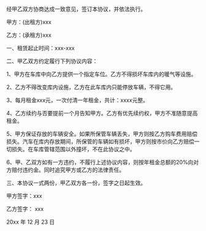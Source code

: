 
 


经甲乙双方协商达成一致意见，签订本协议，并依法执行。


甲方：(出租方)xxx


乙方：(承租方)xxx


一、租赁起止时间：xxx-xxx


二、甲乙双方约定履行下列协议内容：


1、甲方在车库中向乙方提供一个指定车位。乙方不得损坏车库内的暖气等设施。


2、乙方不得改变库内设施，乙方在此车库内只能停放车辆，不得它用。


3、每月租金xxx元，一次付清一年租金，共计：xxxx元整。


4、乙方续约与否要提前一个月告知甲方。乙方有优先续约权，甲方不准随意提高租金。


5、甲方保证存放的车辆安全。如果所保管车辆丢失，甲方则按乙方购车费用赔偿损失。汽车在库内存放期间，所保管的车辆如有损坏，甲方则按市价向乙方赔偿一切损失。在车库管辖范围以外撞坏，不在此协议之中。


6、甲、乙双方如有一方违约，不履行上述协议内容，则按年租金总额的20%向对方赔付违约金。同时追究甲方或乙方的法律责任。


三、本协议一式两份，甲乙双方各一份，签字之日起生效。


甲方签字：xxx


乙方签字： xxx


20xx 年 12 月 23 日
 


 

 
 
 
 
 
  


  
 

  


  


  
 
 
 
 


